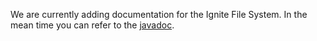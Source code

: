 We are currently adding documentation for the Ignite File System. In the mean time you can refer to the [javadoc](https://ignite.incubator.apache.org/releases/1.0.0/javadoc/org/apache/ignite/IgniteFs.html).